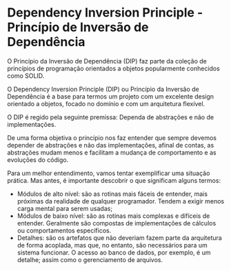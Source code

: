# **Dependency Inversion Principle - Princípio de Inversão de Dependência**

O Princípio da Inversão de Dependência (DIP) faz parte da coleção de princípios de programação orientados a objetos popularmente conhecidos como SOLID.

O Dependency Inversion Principle (DIP) ou Princípio da Inversão de Dependência é a base para termos um projeto com um excelente design orientado a objetos, focado no domínio e com um arquitetura flexível.

O DIP é regido pela seguinte premissa: Dependa de abstrações e não de implementações.

De uma forma objetiva o princípio nos faz entender que sempre devemos depender de abstrações e não das implementações, afinal de contas, as abstrações mudam menos e facilitam a mudança de comportamento e as evoluções do código.

Para um melhor entendimento, vamos tentar exemplificar uma situação prática. Mas antes, é importante descobrir o que significam alguns termos:

- Módulos de alto nível: são as rotinas mais fáceis de entender, mais próximas da realidade de qualquer programador. Tendem a exigir menos carga mental para serem usadas;<pr>
- Módulos de baixo nível: são as rotinas mais complexas e difíceis de entender. Geralmente são compostas de implementações de cálculos ou comportamentos específicos.<pr>
- Detalhes: são os artefatos que não deveriam fazem parte da arquitetura de forma acoplada, mas que, no entanto, são necessários para um sistema funcionar. O acesso ao banco de dados, por exemplo, é um detalhe; assim como o gerenciamento de arquivos.